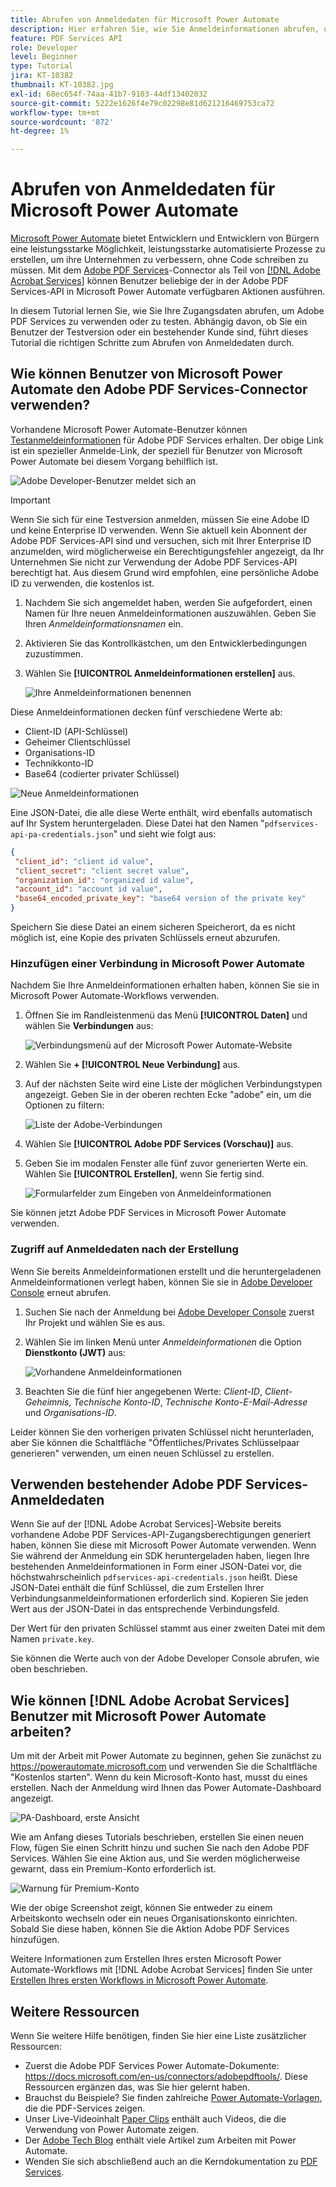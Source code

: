 ```yaml
---
title: Abrufen von Anmeldedaten für Microsoft Power Automate
description: Hier erfahren Sie, wie Sie Anmeldeinformationen abrufen, um Adobe PDF Services zu verwenden oder zu testen.
feature: PDF Services API
role: Developer
level: Beginner
type: Tutorial
jira: KT-10382
thumbnail: KT-10382.jpg
exl-id: 68ec654f-74aa-41b7-9103-44df13402032
source-git-commit: 5222e1626f4e79c02298e81d621216469753ca72
workflow-type: tm+mt
source-wordcount: '872'
ht-degree: 1%

---
```


# Abrufen von Anmeldedaten für Microsoft Power Automate

[Microsoft Power Automate](https://powerautomate.microsoft.com/) bietet Entwicklern und Entwicklern von Bürgern eine leistungsstarke Möglichkeit, leistungsstarke automatisierte Prozesse zu erstellen, um ihre Unternehmen zu verbessern, ohne Code schreiben zu müssen. Mit dem [Adobe PDF Services](https://us.flow.microsoft.com/en-us/connectors/shared_adobepdftools/adobe-pdf-services/)-Connector als Teil von [[!DNL Adobe Acrobat Services]](https://developer.adobe.com/document-services) können Benutzer beliebige der in der Adobe PDF Services-API in Microsoft Power Automate verfügbaren Aktionen ausführen.

In diesem Tutorial lernen Sie, wie Sie Ihre Zugangsdaten abrufen, um Adobe PDF Services zu verwenden oder zu testen. Abhängig davon, ob Sie ein Benutzer der Testversion oder ein bestehender Kunde sind, führt dieses Tutorial die richtigen Schritte zum Abrufen von Anmeldedaten durch.

## Wie können Benutzer von Microsoft Power Automate den Adobe PDF Services-Connector verwenden?

Vorhandene Microsoft Power Automate-Benutzer können [Testanmeldeinformationen](https://www.adobe.com/go/powerautomate_getstarted_de) für Adobe PDF Services erhalten. Der obige Link ist ein spezieller Anmelde-Link, der speziell für Benutzer von Microsoft Power Automate bei diesem Vorgang behilflich ist.

![Adobe Developer-Benutzer meldet sich an](assets/credentials_1.png)


>[!IMPORTANT]
> Wenn Sie sich für eine Testversion anmelden, müssen Sie eine Adobe ID und keine Enterprise ID verwenden. Wenn Sie aktuell kein Abonnent der Adobe PDF Services-API sind und versuchen, sich mit Ihrer Enterprise ID anzumelden, wird möglicherweise ein Berechtigungsfehler angezeigt, da Ihr Unternehmen Sie nicht zur Verwendung der Adobe PDF Services-API berechtigt hat. Aus diesem Grund wird empfohlen, eine persönliche Adobe ID zu verwenden, die kostenlos ist.
>

1. Nachdem Sie sich angemeldet haben, werden Sie aufgefordert, einen Namen für Ihre neuen Anmeldeinformationen auszuwählen. Geben Sie Ihren *Anmeldeinformationsnamen* ein.
1. Aktivieren Sie das Kontrollkästchen, um den Entwicklerbedingungen zuzustimmen.
1. Wählen Sie **[!UICONTROL Anmeldeinformationen erstellen]** aus.

   ![Ihre Anmeldeinformationen benennen](assets/credentials_2.png)

Diese Anmeldeinformationen decken fünf verschiedene Werte ab:

* Client-ID (API-Schlüssel)
* Geheimer Clientschlüssel
* Organisations-ID
* Technikkonto-ID
* Base64 (codierter privater Schlüssel)

![Neue Anmeldeinformationen](assets/credentials_3.png)

Eine JSON-Datei, die alle diese Werte enthält, wird ebenfalls automatisch auf Ihr System heruntergeladen. Diese Datei hat den Namen &quot;`pdfservices-api-pa-credentials.json`&quot; und sieht wie folgt aus:

```json
{
 "client_id": "client id value",
 "client_secret": "client secret value",
 "organization_id": "organized id value",
 "account_id": "account id value",
 "base64_encoded_private_key": "base64 version of the private key"
}
```

Speichern Sie diese Datei an einem sicheren Speicherort, da es nicht möglich ist, eine Kopie des privaten Schlüssels erneut abzurufen.

### Hinzufügen einer Verbindung in Microsoft Power Automate

Nachdem Sie Ihre Anmeldeinformationen erhalten haben, können Sie sie in Microsoft Power Automate-Workflows verwenden.

1. Öffnen Sie im Randleistenmenü das Menü **[!UICONTROL Daten]** und wählen Sie **Verbindungen** aus:

   ![Verbindungsmenü auf der Microsoft Power Automate-Website](assets/credentials_4.png)

1. Wählen Sie **+ [!UICONTROL Neue Verbindung]** aus.

1. Auf der nächsten Seite wird eine Liste der möglichen Verbindungstypen angezeigt. Geben Sie in der oberen rechten Ecke &quot;adobe&quot; ein, um die Optionen zu filtern:

   ![Liste der Adobe-Verbindungen](assets/credentials_5.png)

1. Wählen Sie **[!UICONTROL Adobe PDF Services (Vorschau)]** aus.
1. Geben Sie im modalen Fenster alle fünf zuvor generierten Werte ein. Wählen Sie **[!UICONTROL Erstellen]**, wenn Sie fertig sind.

   ![Formularfelder zum Eingeben von Anmeldeinformationen](assets/credentials_6.png)

Sie können jetzt Adobe PDF Services in Microsoft Power Automate verwenden.

### Zugriff auf Anmeldedaten nach der Erstellung

Wenn Sie bereits Anmeldeinformationen erstellt und die heruntergeladenen Anmeldeinformationen verlegt haben, können Sie sie in [Adobe Developer Console](https://developer.adobe.com/console) erneut abrufen.

1. Suchen Sie nach der Anmeldung bei [Adobe Developer Console](https://developer.adobe.com/console) zuerst Ihr Projekt und wählen Sie es aus.
1. Wählen Sie im linken Menü unter *Anmeldeinformationen* die Option **Dienstkonto (JWT)** aus:

   ![Vorhandene Anmeldeinformationen](assets/credentials_7.png)

1. Beachten Sie die fünf hier angegebenen Werte: *Client-ID*, *Client-Geheimnis*, *Technische Konto-ID*, *Technische Konto-E-Mail-Adresse* und *Organisations-ID*.

Leider können Sie den vorherigen privaten Schlüssel nicht herunterladen, aber Sie können die Schaltfläche &quot;Öffentliches/Privates Schlüsselpaar generieren&quot; verwenden, um einen neuen Schlüssel zu erstellen.

## Verwenden bestehender Adobe PDF Services-Anmeldedaten

Wenn Sie auf der [!DNL Adobe Acrobat Services]-Website bereits vorhandene Adobe PDF Services-API-Zugangsberechtigungen generiert haben, können Sie diese mit Microsoft Power Automate verwenden. Wenn Sie während der Anmeldung ein SDK heruntergeladen haben, liegen Ihre bestehenden Anmeldeinformationen in Form einer JSON-Datei vor, die höchstwahrscheinlich `pdfservices-api-credentials.json` heißt. Diese JSON-Datei enthält die fünf Schlüssel, die zum Erstellen Ihrer Verbindungsanmeldeinformationen erforderlich sind. Kopieren Sie jeden Wert aus der JSON-Datei in das entsprechende Verbindungsfeld.

Der Wert für den privaten Schlüssel stammt aus einer zweiten Datei mit dem Namen `private.key`.

Sie können die Werte auch von der Adobe Developer Console abrufen, wie oben beschrieben.

## Wie können [!DNL Adobe Acrobat Services] Benutzer mit Microsoft Power Automate arbeiten?

Um mit der Arbeit mit Power Automate zu beginnen, gehen Sie zunächst zu <https://powerautomate.microsoft.com> und verwenden Sie die Schaltfläche &quot;Kostenlos starten&quot;. Wenn du kein Microsoft-Konto hast, musst du eines erstellen. Nach der Anmeldung wird Ihnen das Power Automate-Dashboard angezeigt.

![PA-Dashboard, erste Ansicht](assets/credentials_8.png)

Wie am Anfang dieses Tutorials beschrieben, erstellen Sie einen neuen Flow, fügen Sie einen Schritt hinzu und suchen Sie nach den Adobe PDF Services. Wählen Sie eine Aktion aus, und Sie werden möglicherweise gewarnt, dass ein Premium-Konto erforderlich ist.

![Warnung für Premium-Konto](assets/credentials_9.png)

Wie der obige Screenshot zeigt, können Sie entweder zu einem Arbeitskonto wechseln oder ein neues Organisationskonto einrichten. Sobald Sie diese haben, können Sie die Aktion Adobe PDF Services hinzufügen.

Weitere Informationen zum Erstellen Ihres ersten Microsoft Power Automate-Workflows mit [!DNL Adobe Acrobat Services] finden Sie unter [Erstellen Ihres ersten Workflows in Microsoft Power Automate](https://experienceleague.adobe.com/docs/document-services/tutorials/pdfservices/create-workflow-power-automate.html).

## Weitere Ressourcen

Wenn Sie weitere Hilfe benötigen, finden Sie hier eine Liste zusätzlicher Ressourcen:

* Zuerst die Adobe PDF Services Power Automate-Dokumente: <https://docs.microsoft.com/en-us/connectors/adobepdftools/>. Diese Ressourcen ergänzen das, was Sie hier gelernt haben.
* Brauchst du Beispiele? Sie finden zahlreiche [Power Automate-Vorlagen](https://powerautomate.microsoft.com/en-us/connectors/details/shared_adobepdftools/adobe-pdf-services/), die die PDF-Services zeigen.
* Unser Live-Videoinhalt [Paper Clips](https://www.youtube.com/playlist?list=PLcVEYUqU7VRe4sT-Bf8flvRz1XXUyGmtF) enthält auch Videos, die die Verwendung von Power Automate zeigen.
* Der [Adobe Tech Blog](https://medium.com/adobetech/tagged/microsoft-power-automate) enthält viele Artikel zum Arbeiten mit Power Automate.
* Wenden Sie sich abschließend auch an die Kerndokumentation zu [PDF Services](https://developer.adobe.com/document-services/docs/overview/).
